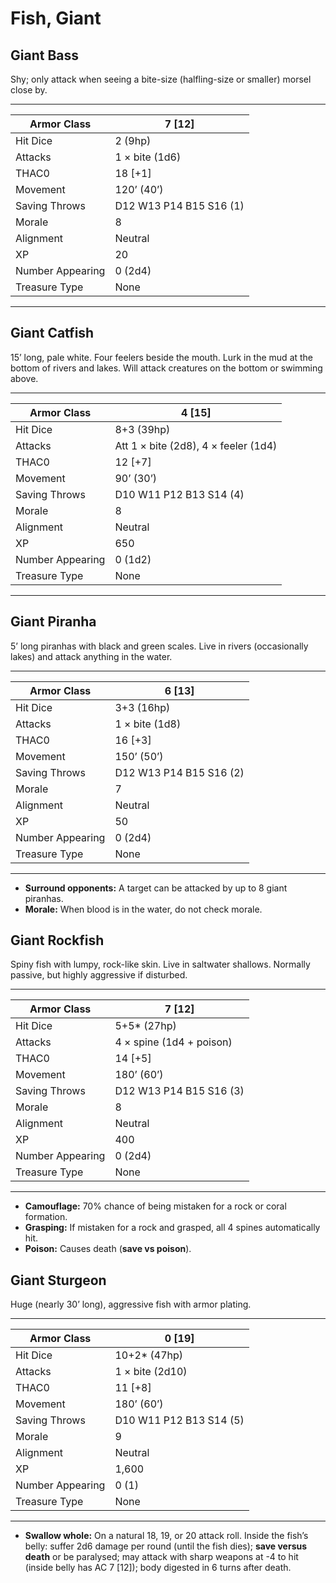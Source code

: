 # Fish, Giant

## Giant Bass

Shy; only attack when seeing a bite-size (halfling-size or smaller) morsel close by.

------

| Armor Class     | 7 [12]                  |
| ---------------- | ----------------------- |
| Hit Dice         | 2 (9hp)                 |
| Attacks          | 1 × bite (1d6)          |
| THAC0            | 18 [+1]                 |
| Movement         | 120’ (40’)              |
| Saving Throws    | D12 W13 P14 B15 S16 (1) |
| Morale           | 8                       |
| Alignment        | Neutral                 |
| XP               | 20                      |
| Number Appearing | 0 (2d4)                 |
| Treasure Type    | None                    |

------

## Giant Catfish

15’ long, pale white. Four feelers beside the mouth. Lurk in the mud at the bottom of rivers and lakes. Will attack creatures on the bottom or swimming above.

------

| Armor Class     | 4 [15]                               |
| ---------------- | ------------------------------------ |
| Hit Dice         | 8+3 (39hp)                           |
| Attacks          | Att 1 × bite (2d8), 4 × feeler (1d4) |
| THAC0            | 12 [+7]                              |
| Movement         | 90’ (30’)                            |
| Saving Throws    | D10 W11 P12 B13 S14 (4)              |
| Morale           | 8                                    |
| Alignment        | Neutral                              |
| XP               | 650                                  |
| Number Appearing | 0 (1d2)                              |
| Treasure Type    | None                                 |

------

## Giant Piranha

5’ long piranhas with black and green scales. Live in rivers (occasionally lakes) and attack anything in the water.

------

| Armor Class     | 6 [13]                  |
| ---------------- | ----------------------- |
| Hit Dice         | 3+3 (16hp)              |
| Attacks          | 1 × bite (1d8)          |
| THAC0            | 16 [+3]                 |
| Movement         | 150’ (50’)              |
| Saving Throws    | D12 W13 P14 B15 S16 (2) |
| Morale           | 7                       |
| Alignment        | Neutral                 |
| XP               | 50                      |
| Number Appearing | 0 (2d4)                 |
| Treasure Type    | None                    |

------

- **Surround opponents:** A target can be attacked by up to 8 giant piranhas.
- **Morale:** When blood is in the water, do not check morale.

## Giant Rockfish

Spiny fish with lumpy, rock-like skin. Live in saltwater shallows. Normally passive, but highly aggressive if disturbed.

------

| Armor Class     | 7 [12]                   |
| ---------------- | ------------------------ |
| Hit Dice         | 5+5* (27hp)              |
| Attacks          | 4 × spine (1d4 + poison) |
| THAC0            | 14 [+5]                  |
| Movement         | 180’ (60’)               |
| Saving Throws    | D12 W13 P14 B15 S16 (3)  |
| Morale           | 8                        |
| Alignment        | Neutral                  |
| XP               | 400                      |
| Number Appearing | 0 (2d4)                  |
| Treasure Type    | None                     |

------

- **Camouflage:** 70% chance of being mistaken for a rock or coral formation.
- **Grasping:** If mistaken for a rock and grasped, all 4 spines automatically hit.
- **Poison:** Causes death (**save vs poison**).

## Giant Sturgeon

Huge (nearly 30’ long), aggressive fish with armor plating.

------

| Armor Class     | 0 [19]                  |
| ---------------- | ----------------------- |
| Hit Dice         | 10+2* (47hp)            |
| Attacks          | 1 × bite (2d10)         |
| THAC0            | 11 [+8]                 |
| Movement         | 180’ (60’)              |
| Saving Throws    | D10 W11 P12 B13 S14 (5) |
| Morale           | 9                       |
| Alignment        | Neutral                 |
| XP               | 1,600                   |
| Number Appearing | 0 (1)                   |
| Treasure Type    | None                    |

------

- **Swallow whole:** On a natural 18, 19, or 20 attack roll. Inside the fish’s belly: suffer 2d6 damage per round (until the fish dies); **save versus death** or be paralysed; may attack with sharp weapons at -4 to hit (inside belly has AC 7 [12]); body digested in 6 turns after death.